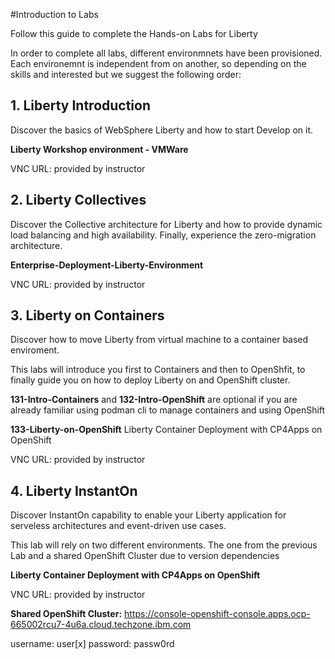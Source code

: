 
#Introduction to Labs

Follow this guide to complete the Hands-on Labs for Liberty

In order to complete all labs, different environmnets have been provisioned. Each environemnt is independent from on another, so depending on the skills and interested but we suggest the following order:

## 1. Liberty Introduction

Discover the basics of WebSphere Liberty and how to start Develop on it.

**Liberty Workshop environment - VMWare**

VNC URL: provided by instructor

## 2. Liberty Collectives

Discover the Collective architecture for Liberty and how to provide dynamic load balancing and high availability. Finally, experience the zero-migration architecture.

**Enterprise-Deployment-Liberty-Environment**

VNC URL: provided by instructor


## 3. Liberty on Containers

Discover how to move Liberty from virtual machine to a container based enviroment.

This labs will introduce you first to Containers and then to OpenShfit, to finally guide you on how to deploy Liberty on and OpenShift cluster.

**131-Intro-Containers** and **132-Intro-OpenShift** are optional if you are already familiar using podman cli to manage containers and using OpenShift

**133-Liberty-on-OpenShift**
Liberty Container Deployment with CP4Apps on OpenShift

VNC URL: provided by instructor


## 4. Liberty InstantOn

Discover InstantOn capability to enable your Liberty application for serveless architectures and event-driven use cases.

This lab will rely on two different environments. The one from the previous Lab and a shared OpenShift Cluster due to version dependencies

**Liberty Container Deployment with CP4Apps on OpenShift**

VNC URL: provided by instructor


**Shared OpenShift Cluster:**
https://console-openshift-console.apps.ocp-665002rcu7-4u6a.cloud.techzone.ibm.com


username: user[x]
password: passw0rd
